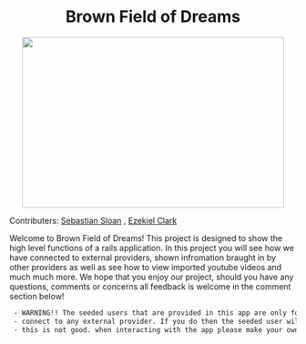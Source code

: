 <h1 align = center> Brown Field of Dreams </h1> 

<p align="center">
  <img width="460" height="300" src="https://cdn.business2community.com/wp-content/uploads/2014/07/field-of-dreams.jpg">
</p>

Contributers: 
[Sebastian Sloan](https://github.com/sasloan) , [Ezekiel Clark](https://github.com/Yetidancer)

  Welcome to Brown Field of Dreams! This project is designed to show the high level functions of a rails application. In this 
  project you will see how we have connected to external providers, shown infromation braught in by other providers as well as 
  see how to view imported youtube videos and much much more. We hope that you enjoy our project, should you have any
  questions, comments or concerns all feedback is welcome in the comment section below! 
  
 ```diff
  - WARNING!! The seeded users that are provided in this app are only for this app please do not attempt to use them to 
  - connect to any external provider. If you do then the seeded user will have access to your github, youtube ect. . . info
  - this is not good. when interacting with the app please make your own user. Thank you.
  ```
  
  

